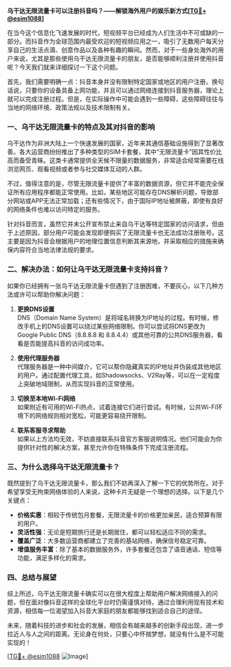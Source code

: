 **乌干达无限流量卡可以注册抖音吗？——解锁海外用户的娱乐新方式[[TG💪+ @esim1088](https://t.me/s/esim1088)]**

在当今这个信息化飞速发展的时代，短视频平台已经成为人们生活中不可或缺的一部分。而抖音作为全球范围内最受欢迎的短视频应用之一，吸引了无数用户每天分享自己的生活点滴、创意作品以及各种有趣的瞬间。然而，对于一些身处海外的用户来说，尤其是那些使用乌干达无限流量卡的朋友，是否能够顺利注册并使用抖音呢？今天我们就来详细探讨一下这个问题。

首先，我们需要明确一点：抖音本身并没有限制特定国家或地区的用户注册。换句话说，只要你的设备具备上网功能，并且可以通过网络连接到抖音服务器，理论上就可以完成注册过程。但是，在实际操作中可能会遇到一些障碍，这些障碍往往与当地的网络环境、政策法规以及技术限制有关。

### 一、乌干达无限流量卡的特点及其对抖音的影响

乌干达作为非洲大陆上一个快速发展的国家，近年来其通信基础设施得到了显著改善。各大运营商纷纷推出了多种类型的SIM卡套餐，其中“无限流量卡”因其性价比高而备受青睐。这类卡通常提供全天候不限量的数据服务，非常适合经常需要在线浏览网页、观看视频或者参与社交媒体互动的人群。

不过，值得注意的是，尽管无限流量卡提供了丰富的数据资源，但它并不能完全保证所有应用程序都能正常使用。比如，某些地区可能存在DNS解析问题，导致部分网站或APP无法正常加载；还有些情况下，由于国际IP地址被屏蔽，即使有良好的网络条件也难以访问特定的服务。

针对抖音而言，虽然它并未公开宣布禁止来自乌干达等特定国家的访问请求，但由于上述原因，部分用户可能会发现即便购买了无限流量卡也无法成功注册账号。这主要是因为抖音会根据用户的地理位置信息判断其来源地，并采取相应的措施来确保内容符合当地法律法规的要求。

### 二、解决办法：如何让乌干达无限流量卡支持抖音？

如果你已经拥有一张乌干达无限流量卡但遇到了注册困难，不要灰心，以下几种方法或许可以帮助你解决问题：

1. **更换DNS设置**  
   DNS（Domain Name System）是将域名转换为IP地址的过程。有时候，修改手机上的DNS设置可以绕过某些网络限制。你可以尝试将DNS更改为Google Public DNS（8.8.8.8 和 8.8.4.4）或其他可靠的公共DNS服务器，看看是否能提高抖音的访问成功率。

2. **使用代理服务器**  
   代理服务器是一种中间媒介，它可以帮你隐藏真实的IP地址并伪装成其他地区的用户。通过配置代理工具，如Shadowsocks、V2Ray等，可以在一定程度上突破地域限制，从而实现抖音的正常使用。

3. **切换至本地Wi-Fi网络**  
   如果附近有可用的Wi-Fi热点，试着连接它们进行尝试。有时候，公共Wi-Fi环境下的网络规则相对宽松，可能更容易绕开限制。

4. **联系客服寻求帮助**  
   如果以上方法均无效，不妨直接联系抖音官方客服说明情况。他们可能会为你提供针对性的解决方案，甚至允许你在特殊条件下完成注册流程。

### 三、为什么选择乌干达无限流量卡？

既然提到了乌干达无限流量卡，那么我们不妨再深入了解一下它的优势所在。对于希望享受无拘束网络体验的人来说，这种卡片无疑是一个理想的选择。以下是几个关键点：

- **价格实惠**：相较于传统包月套餐，无限流量卡的价格更加亲民，适合预算有限的用户。
- **灵活性强**：无论是短期旅行还是长期居住，都可以轻松适应不同的需求。
- **覆盖广泛**：大多数运营商都建立了完善的基站网络，确保信号稳定可靠。
- **增值服务丰富**：除了基本的数据服务外，许多套餐还包含了语音通话、短信等功能，满足多样化的需求。

### 四、总结与展望

综上所述，乌干达无限流量卡确实可以在很大程度上帮助用户解决网络接入的问题，但在面对像抖音这样的全球化平台时仍需谨慎对待。通过合理利用现有技术和资源，相信每一位渴望加入抖音大家庭的朋友都能够找到适合自己的途径。

未来，随着科技的进步和社会的发展，相信会有越来越多的创新手段出现，进一步拉近人与人之间的距离。无论身在何处，只要心中怀揣梦想，就没有什么是不可能实现的！

[[TG💪+ @esim1088](https://t.me/s/esim1088) ![Image](https://i.postimg.cc/4NQfJmqS/Snipaste-2025-05-13-00-14-12.png)]